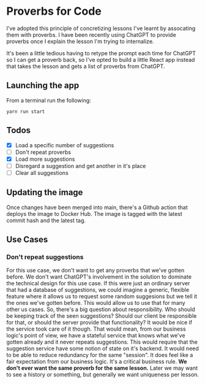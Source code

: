 # Proverbs for Code

I've adopted this principle of concretizing lessons I've learnt by
assocating them with proverbs. I have been recently using ChatGPT
to provide proverbs once I explain the lesson I'm trying to internalize.

It's been a little tedious having to retype the prompt each time
for ChatGPT so I can get a proverb back, so I've opted to build a
little React app instead that takes the lesson and gets a list of
proverbs from ChatGPT.

## Launching the app

From a terminal run the following:

```
yarn run start
```

## Todos
- [x] Load a specific number of suggestions
- [ ] Don't repeat proverbs
- [x] Load more suggestions 
- [ ] Disregard a suggestion and get another in it's place
- [ ] Clear all suggestions

## Updating the image

Once changes have been merged into main, there's a Github action
that deploys the image to Docker Hub. The image is tagged with the
latest commit hash and the latest tag.

## Use Cases

### Don't repeat suggestions

For this use case, we don't want to get any proverbs that we've gotten
before. We don't want ChatGPT's involvement in the solution to dominate
the technical design for this use case. If this were just an ordinary
server that had a database of suggestions, we could imagine a generic,
flexible feature where it allows us to request some random suggesions
but we tell it the ones we've gotten before. This would allow us to
use that for many other us cases. So, there's a big question about
responsibility. Who should be keeping track of the seen suggestions?
Should our client be responsible for that, or should the server provide
that functionality? It would be nice if the service took care of it though.
That would mean, from our business logic's point of view, we have a stateful
service that knows what we've gotten already and it never repeats suggestions.
This would require that the suggestion service have some notion of state on
it's backend. It would need to be able to reduce redundancy for the same
"session". It does feel like a fair expectation from our business logic. 
It's a critical business rule. **We don't ever want the same proverb for the
same lesson.** Later we may want to see a history or something, but generally
we want uniqueness per lesson.
